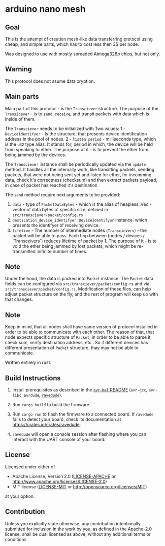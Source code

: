 arduino nano mesh
=================

## Goal
This is the attempt of creation mesh-like data transferring protocol
using cheap, and simple parts, which has to cost less then 3$ per node.

Was designed to use with mostly spreaded Atmega328p chips, but not only.

## Warning
This protocol does not ssume data cryption.

## Main parts
Main part of this protocol - is the `Transciever` structure.
The purpose of the `Transicever` - is to `send`, `receive`, and transit
packets with data which is inside of them.

The `Transciever` needs to be initialized with Two values:
   1 - `DeviceIdentifyer` - Is the structure, that presents device
   identification address in the pool of nodes.
   2 - `listen period` - milliseconds type, which is the `u32` type alias. It stands for,
   period in which, the device will be held from speaking to ether. The purpose of
   it - is to prevent the ether from being jammed by the devices.
       
The `Transciever` instance shall be periodically updated via
   the `update` method. It handles all the internally work, like
   transitting packets, sending packets, that were not being sent yet
   and listen for ether, for incomming data, check it's correctness (checksum)
   and then extract packets payload, in case of packet has reached it's
   destination.

The `send` method require next arguments to be provided:
1. `data` - type of `PacketDataBytes` - which is the alias of heapless::Vec - vector
   of data bytes of specific size, defined in `src/transciever/packet/config.rs`
2. `destication_device_identifyer`: `DeviceIdentifyer` instance. which presents
   the identifyer of receiving device.
3. `lifetime` - The number of intermediate nodes (`Transcievers`) - the packet
   will be able to pass. Each hop between (nodes / devices / 'Transceivers`)
   reduces lifetime of packet by 1. The purpose of it - is to void the ether being
   jammed by lost packets, which might be re-transmitted inifinite number of times.

## Note
Under the hood, the data is packed into `Packet` instance. The `Packet`
data fields can be configured via `src/transciever/packet/config.rs` and via
`src/transciever/packet/config.rs`. Modification of these files, can help
adjust packet structure on the fly, and the rest of program will keep up
with that changes.

## Note
Keep in mind, that all nodes shall have same version of protocol installed
in order to be able to communicate with each other. The reason of that, that
node expects specific structure of `Packet`, in order to be able
to parse it, check sum, verify destination address, etc..
So if different devices has different presentation of `Packet` structure,
thay may not be able to communicate.

Written entirely in rust.

## Build Instructions
1. Install prerequisites as described in the [`avr-hal` README] (`avr-gcc`, `avr-libc`, `avrdude`, [`ravedude`]).

2. Run `cargo build` to build the firmware.

3. Run `cargo run` to flash the firmware to a connected board.  If `ravedude`
   fails to detect your board, check its documentation at
   <https://crates.io/crates/ravedude>.

4. `ravedude` will open a console session after flashing where you can interact
   with the UART console of your board.

[`avr-hal` README]: https://github.com/Rahix/avr-hal#readme
[`ravedude`]: https://crates.io/crates/ravedude

## License
Licensed under either of

 - Apache License, Version 2.0
   ([LICENSE-APACHE](LICENSE-APACHE) or <http://www.apache.org/licenses/LICENSE-2.0>)
 - MIT license
   ([LICENSE-MIT](LICENSE-MIT) or <http://opensource.org/licenses/MIT>)

at your option.

## Contribution
Unless you explicitly state otherwise, any contribution intentionally submitted
for inclusion in the work by you, as defined in the Apache-2.0 license, shall
be dual licensed as above, without any additional terms or conditions.
